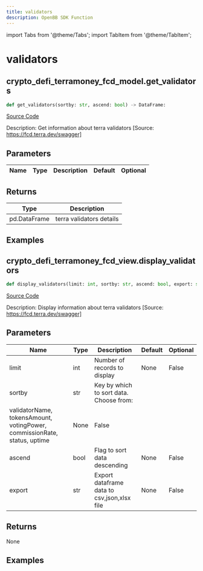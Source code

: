 ```yaml
---
title: validators
description: OpenBB SDK Function
---
```


import Tabs from '@theme/Tabs';
import TabItem from '@theme/TabItem';

# validators

<Tabs>
<TabItem value="model" label="Model" default>

## crypto_defi_terramoney_fcd_model.get_validators

```python title='openbb_terminal/cryptocurrency/defi/terramoney_fcd_model.py'
def get_validators(sortby: str, ascend: bool) -> DataFrame:
```
[Source Code](https://github.com/OpenBB-finance/OpenBBTerminal/tree/main/openbb_terminal/cryptocurrency/defi/terramoney_fcd_model.py#L154)

Description: Get information about terra validators [Source: https://fcd.terra.dev/swagger]

## Parameters

| Name | Type | Description | Default | Optional |
| ---- | ---- | ----------- | ------- | -------- |

## Returns

| Type | Description |
| ---- | ----------- |
| pd.DataFrame | terra validators details |

## Examples



</TabItem>
<TabItem value="view" label="View">

## crypto_defi_terramoney_fcd_view.display_validators

```python title='openbb_terminal/cryptocurrency/defi/terramoney_fcd_view.py'
def display_validators(limit: int, sortby: str, ascend: bool, export: str) -> None:
```
[Source Code](https://github.com/OpenBB-finance/OpenBBTerminal/tree/main/openbb_terminal/cryptocurrency/defi/terramoney_fcd_view.py#L64)

Description: Display information about terra validators [Source: https://fcd.terra.dev/swagger]

## Parameters

| Name | Type | Description | Default | Optional |
| ---- | ---- | ----------- | ------- | -------- |
| limit | int | Number of records to display | None | False |
| sortby | str | Key by which to sort data. Choose from:
validatorName, tokensAmount, votingPower, commissionRate, status, uptime | None | False |
| ascend | bool | Flag to sort data descending | None | False |
| export | str | Export dataframe data to csv,json,xlsx file | None | False |

## Returns

None

## Examples



</TabItem>
</Tabs>